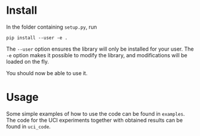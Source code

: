 # Install

In the folder containing `setup.py`, run 
```
pip install --user -e .
```
The `--user` option ensures the library will only be installed for your user.
The `-e` option makes it possible to modify the library, and modifications will be loaded on the fly.

You should now be able to use it.

# Usage

Some simple examples of how to use the code can be found in `examples`.
The code for the UCI experiments together with obtained results can be found in `uci_code`.
